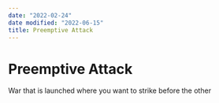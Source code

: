 ```yaml
---
date: "2022-02-24"
date modified: "2022-06-15"
title: Preemptive Attack
---
```


# Preemptive Attack
War that is launched where you want to strike before the other
